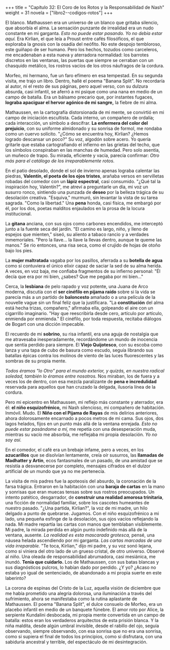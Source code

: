 +++
title = "Capítulo 32: El Coro de los Rotos y la Responsabilidad de Nash"
weight = 31
novela = ["libro2--codigos-rotos"]
+++

El blanco. Mathaussen era un universo de un blanco que gritaba silencio, que absorbía el alma. La sensación punzante de irrealidad era un nudo constante en mi garganta. *Esto no puede estar pasando. Yo no debía estar aquí.* Era Kirlian, el que leía a Proust entre cafés filosóficos, el que exploraba la gnosis con la osadía del neófito. No este despojo tembloroso, este guiñapo de ser humano. Pero los hechos, tozudos como carceleros, me encadenaban a esta nueva y aterradora normalidad: los barrotes discretos en las ventanas, las puertas que siempre se cerraban con un chasquido metálico, los rostros vacíos de los otros náufragos de la cordura.

Morfeo, mi hermano, fue un faro efímero en esa tempestad. En su segunda visita, me trajo un libro. Dentro, hallé el poema "Banana Split". No recordaría al autor, ni el resto de sus páginas, pero aquel verso, con su dulzura absurda, casi infantil, se aferró a mi psique como una nana en medio de un campo de batalla. Era un bálsamo precario que, por instantes fugaces, **lograba apaciguar el hervor agónico de mi sangre,** la fiebre de mi alma.

Mathaussen, en la cartografía distorsionada de mi mente, se convirtió en mi campo de iniciación escultista. Cada interno, un compañero de ordalía; cada interacción, un símbolo a descifrar. **La enfermera del color del prejuicio**, con su uniforme almidonado y su sonrisa de formol, me rondaba como un cuervo solícito. "¿Cómo se encuentra hoy, Kirlian? ¿Hemos logrado descansar un poco?" Su voz, algodón sobre acero. Yo quería gritarle que estaba cartografiando el infierno en las grietas del techo, que los símbolos conspiraban en las manchas de humedad. Pero solo asentía, un muñeco de trapo. Su mirada, eficiente y vacía, parecía confirmar: *Otro más para el catálogo de los irreparablemente rotos.*

En el patio desolado, donde el sol de invierno apenas lograba calentar las piedras, **Valentín, el poeta de los ojos tristes**, arañaba versos en servilletas robadas del comedor con un **lápiz espectral**, casi consumido.
"¿Qué tal la inspiración hoy, Valentín?", me atreví a preguntarle un día, mi voz un susurro ronco, sintiendo una punzada de **deseo** por la belleza trágica de su desolación creativa.
"Esquiva," murmuró, sin levantar la vista de su tarea sagrada. "Como la libertad."
Una **pena** honda, casi física, me embargó por él, por los dos, poetas malditos enjaulados en la prosa de la locura institucional.

La **gitana** anciana, con sus ojos como carbones encendidos, me interceptó junto a la fuente seca del jardín. "El camino es largo, niño, y lleno de espejos que mienten," siseó, su aliento a tabaco rancio y a verdades inmemoriales. "Pero la llave... la llave la llevas dentro, aunque te queme las manos." Se rio entonces, una risa seca, como el crujido de hojas de otoño bajo los pies.

La **mujer maltratada** vagaba por los pasillos, aferrada a su **botella de agua** como si contuviera el único elixir capaz de saciar la sed de su alma herida. A veces, en voz baja, me confiaba fragmentos de su infierno personal: "Él decía que era por mi bien, ¿sabes? Que me pegaba por mi bien..."

Cerca, la **lesbiana** de pelo rapado y voz potente, una Juana de Arco moderna, discutía con el **ser cinéfilo en pijama raído** sobre si la vida se parecía más a un partido de **baloncesto** amañado o a una película de la nouvelle vague sin un final feliz que la justificara. "La **constitución** del alma está hecha trizas, compañero," afirmaba ella, golpeando el aire con un cigarrillo imaginario. "Hay que reescribirla desde cero, artículo por artículo, enmienda por enmienda." El cinéfilo, por toda respuesta, recitaba diálogos de Bogart con una dicción impecable.

El recuerdo de mi **sobrino**, su risa infantil, era una aguja de nostalgia que me atravesaba inesperadamente, recordándome un mundo de inocencia que sentía perdido para siempre. El **Viejo Quijotesco**, con su escoba como lanza y una tapa de cubo de basura como escudo, seguía librando sus batallas épicas contra los molinos de viento de las luces fluorescentes y las sombras de su propia mente.

*Todos éramos "lo Otro" para el mundo exterior, y quizás, en nuestra radical soledad, también lo éramos entre nosotros.* Nos miraban, los de fuera y a veces los de dentro, con esa mezcla paralizante de **pena e incredulidad** reservada para aquellos que han cruzado la delgada, ilusoria línea de la cordura.

Pero mi epicentro en Mathaussen, mi reflejo más constante y aterrador, era él: **el niño esquizofrénico,** mi Nash silencioso, mi compañero de habitación. Inmóvil. Mudo. El **Niño con el Pijama de Rayas** de mis delirios anteriores, ahora dolorosamente encarnado a pocos metros de mi cama. Sus ojos, dos lagos helados, fijos en un punto más allá de la ventana enrejada. *Esto no puede estar pasándome a mí,* me repetía con una desesperación muda, mientras su vacío me absorbía, me reflejaba mi propia desolación. *Yo no soy así.*

En el comedor, el café era un brebaje infame, pero a veces, en los **azucarillos** que se disolvían lentamente, creía oír susurros, las **llamadas de Madhatter y Artin**, ecos fantasmales de un pasado, de una amistad que se resistía a desvanecerse por completo, mensajes cifrados en el dulzor artificial de un mundo que ya no me pertenecía.

La visita de mis padres fue la apoteosis del absurdo, la coronación de la farsa trágica. Entraron en la habitación con una **baraja de cartas** en la mano y sonrisas que eran muecas tensas sobre sus rostros preocupados. Un intento patético, desgarrador, de **construir una realidad amorosa trinitaria**, una ficción de normalidad familiar, sobre los cascotes humeantes de nuestro pasado.
"¿Una partida, Kirlian?", la voz de mi madre, un hilo delgado a punto de quebrarse.
Jugamos. Con el niño esquizofrénico a mi lado, una pequeña esfinge de la desolación, sus ojos vacíos reflejando la nada. Mi madre repartía las cartas con manos que temblaban visiblemente. Mi padre, la mirada perdida en algún punto indefinido más allá de la ventana, ausente. *La realidad es esta mascarada grotesca,* pensé, una náusea helada ascendiendo por mi garganta. *Las cartas marcadas de una vida irreparable.*
"Te toca, Kirlian," dijo mi padre, y su voz sonó lejana, como si viniera del otro lado de un grueso cristal, de otro universo.
Observé al niño. Una oleada de responsabilidad abrumadora, casi mesiánica, me inundó. **Tenía que cuidarlo.** Los de Mathaussen, con sus batas blancas y sus diagnósticos pulcros, lo habían dado por perdido. ¿Y yo? ¿Acaso no estaba yo igual de sentenciado, de abandonado a mi propia suerte en este laberinto?

La corona de espinas del Cristo de la Luz, aquella visión de diciembre que me había prometido una alegría dolorosa, una iluminación a través del sufrimiento, ahora se manifestaba como la rutina aplastante de Mathaussen. El poema "Banana Split", el dulce consuelo de Morfeo, era un placebo infantil en medio de un banquete fúnebre. El amor roto por Alice, la serpiente Kundalini desbocada, mi propia mente convertida en un campo de batalla: estos eran los verdaderos arquitectos de esta prisión blanca. Y la niña maldita, desde algún umbral invisible, desde el rabillo del ojo, seguía observando, siempre observando, con esa sonrisa que no era una sonrisa, como si supiera el final de todos los principios, como si disfrutara, con una sabiduría ancestral y terrible, del espectáculo de mi desintegración.